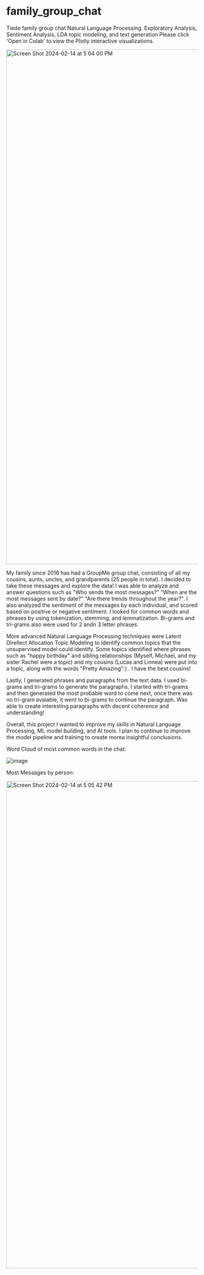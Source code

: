 # family_group_chat
Tiede family group chat Natural Language Processing. Exploratory Analysis, Sentiment Analysis, LDA topic modeling, and text generation
Please click 'Open in Colab' to view the Plotly interactive visualizations.

<img width="1356" alt="Screen Shot 2024-02-14 at 5 04 00 PM" src="https://github.com/michaeltiede/family_group_chat/assets/63974875/2a87fd45-ffad-46dd-a811-cacda2b710f2">

My family since 2016 has had a GroupMe group chat, consisting of all my cousins, aunts, uncles, and grandparents (25 people in total). I decided to take these messages and explore the data! I was able to analyze and answer questions such as "Who sends the most messages?" "When are the most messages sent by date?" "Are there trends throughout the year?". I also analyzed the sentiment of the messages by each individual, and scored based on positive or negative sentiment. I looked for common words and phrases by using tokenization, stemming, and lemmatization. Bi-grams and tri-grams also were used for 2 andn 3 letter phrases. 

More advanced Natural Language Processing techniques were Latent Direllect Allocation Topic Modeling to identify common topics that the unsupervised model could identify. Some topics identified where phrases such as "happy birthday" and sibling relationships (Myself, Michael, and my sister Rachel were a topic) and my cousins (Lucas and Linnea) were put into a topic, along with the words "Pretty Amazing":) . I have the best cousins!

Lastly, I generated phrases and paragraphs from the text data. I used bi-grams and tri-grams to generate the paragraphs. I started with tri-grams and then generated the most probable word to come next, once there was no tri-gram avaiable, it went to bi-grams to continue the paragraph. Was able to create interesting paragraphs with decent coherence and understanding!

Overall, this project I wanted to improve my skills in Natural Language Processing, ML model building, and AI tools. I plan to continue to improve the model pipeline and training to create morea insightful conclusions.

Word Cloud of most common words in the chat:

![image](https://github.com/michaeltiede/family_group_chat/assets/63974875/33852153-1b62-4034-b132-df4b909ab0f5)

Most Messages by person:

<img width="1284" alt="Screen Shot 2024-02-14 at 5 05 42 PM" src="https://github.com/michaeltiede/family_group_chat/assets/63974875/c526db06-57be-4abe-9a32-e6105c529bcc">



